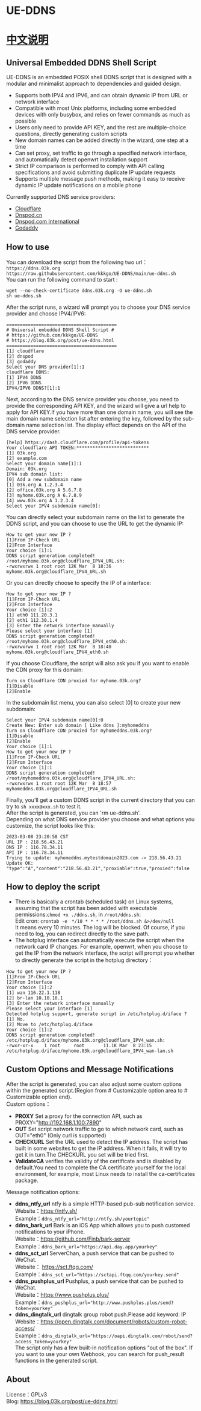 # UE-DDNS
# [中文说明 ](https://blog.03k.org/post/ue-ddns.html)
## Universal Embedded DDNS Shell Script  
UE-DDNS is an embedded POSIX shell DDNS script that is designed with a modular and minimalist approach to dependencies and guided design.
- Supports both IPV4 and IPV6, and can obtain dynamic IP from URL or network interface
- Compatible with most Unix platforms, including some embedded devices with only busybox, and relies on fewer commands as much as possible
- Users only need to provide API KEY, and the rest are multiple-choice questions, directly generating custom scripts
- New domain names can be added directly in the wizard, one step at a time
- Can set proxy, set traffic to go through a specified network interface, and automatically detect openwrt installation support
- Strict IP comparison is performed to comply with API calling specifications and avoid submitting duplicate IP update requests
- Supports multiple message push methods, making it easy to receive dynamic IP update notifications on a mobile phone

Currently supported DNS service providers:  
- [Cloudflare](https://www.cloudflare.com/)
- [Dnspod.cn](https://www.dnspod.cn/)
- [Dnspod.com International ](https://www.dnspod.com/)
- [Godaddy](https://www.godaddy.com/)  

##  How to use
You can download the script from the following two url：  
`https://ddns.03k.org`  
`https://raw.githubusercontent.com/kkkgo/UE-DDNS/main/ue-ddns.sh`   
You can run the following command to start :  
```shell
wget --no-check-certificate ddns.03k.org -O ue-ddns.sh
sh ue-ddns.sh
```  
After the script runs, a wizard will prompt you to choose your DNS service provider and choose IPV4/IPV6:  
```shell
=========================================
# Universal embedded DDNS Shell Script #
# https://github.com/kkkgo/UE-DDNS
# https://blog.03k.org/post/ue-ddns.html
=========================================
[1] cloudflare
[2] dnspod
[3] godaddy
Select your DNS provider[1]:1
cloudflare DDNS:
[1] IPV4 DDNS
[2] IPV6 DDNS
IPV4/IPV6 DDNS?[1]:1
```
Next, according to the DNS service provider you choose, you need to provide the corresponding API KEY, and the wizard will give a url help to apply for API KEY.If you have more than one domain name, you will see the main domain name selection list after entering the key, followed by the sub-domain name selection list. The display effect depends on the API of the DNS service provider.      
```shell
[help] https://dash.cloudflare.com/profile/api-tokens
Your cloudflare API TOKEN:***************************
[1] 03k.org
[2] example.com
Select your domain name[1]:1
Domain: 03k.org
IPV4 sub domain list:
[0] Add a new subdomain name
[1] 03k.org A 1.2.3.4
[2] office.03k.org A 5.6.7.8
[3] myhome.03k.org A 6.7.8.9
[4] www.03k.org A 1.2.3.4
Select your IPV4 subdomain name[0]:
```
You can directly select your subdomain name on the list to generate the DDNS script, and you can choose to use the URL to get the dynamic IP:  
```shell
How to get your new IP ?
[1]From IP-Check URL
[2]From Interface
Your choice [1]:1
DDNS script generation completed!
/root/myhome.03k.org@cloudflare_IPV4_URL.sh:
-rwxrwxrwx 1 root root 12K Mar  8 18:36 myhome.03k.org@cloudflare_IPV4_URL.sh
```
Or you can directly choose to specify the IP of a interface:    
```shell
How to get your new IP ?
[1]From IP-Check URL
[2]From Interface
Your choice [1]:2
[1] eth0 111.20.3.1
[2] eth1 112.30.1.4
[3] Enter the network interface manually
Please select your interface [1]
DDNS script generation completed!
/root/myhome.03k.org@cloudflare_IPV4_eth0.sh:
-rwxrwxrwx 1 root root 12K Mar  8 18:40 myhome.03k.org@cloudflare_IPV4_eth0.sh
```
If you choose Cloudflare, the script will also ask you if you want to enable the CDN proxy for this domain:   
```shell
Turn on Cloudflare CDN proxied for myhome.03k.org?
[1]Disable
[2]Enable
```
In the subdomain list menu, you can also select [0] to create your new subdomain:   
```shell
Select your IPV4 subdomain name[0]:0
Create New: Enter sub domain [ Like ddns ]:myhomeddns
Turn on Cloudflare CDN proxied for myhomeddns.03k.org?
[1]Disable
[2]Enable
Your choice [1]:1
How to get your new IP ?
[1]From IP-Check URL
[2]From Interface
Your choice [1]:1
DDNS script generation completed!
/root/myhomeddns.03k.org@cloudflare_IPV4_URL.sh:
-rwxrwxrwx 1 root root 12K Mar  8 18:57 myhomeddns.03k.org@cloudflare_IPV4_URL.sh
```  
Finally, you'll get a custom DDNS script in the current directory that you can try to `sh xxxx@xxx.sh` to test it.    
After the script is generated, you can 'rm ue-ddns.sh'.    
Depending on what DNS service provider you choose and what options you customize, the script looks like this:    
```shell
2023-03-08 23:20:58 CST
URL IP : 218.56.43.21
DNS IP : 116.78.34.11
API IP : 116.78.34.11
Trying to update: myhomeddns.mytestdomain2023.com -> 218.56.43.21
Update OK: "type":"A","content":"218.56.43.21","proxiable":true,"proxied":false
```
## How to deploy the script
- There is basically a crontab (scheduled task) on Linux systems, assuming that the script has been added with executable permissions:`chmod +x ./ddns.sh`, in `/root/ddns.sh`:   
Edit cron: `crontab -e`   
 `*/10 * * * * /root/ddns.sh &>/dev/null`    
It means every 10 minutes. The log will be blocked. Of course, if you need to log, you can redirect directly to the save path.    
- The hotplug interface can automatically execute the script when the network card IP changes. For example, openwrt, when you choose to get the IP from the network interface, the script will prompt you whether to directly generate the script in the hotplug directory：   
```shell
How to get your new IP ?
[1]From IP-Check URL
[2]From Interface
Your choice [1]:2
[1] wan 116.22.1.118
[2] br-lan 10.10.10.1
[3] Enter the network interface manually
Please select your interface [1]
Detected hotplug support, generate script in /etc/hotplug.d/iface ?
[1] No.
[2] Move to /etc/hotplug.d/iface
Your choice [1]:2
DDNS script generation completed!
/etc/hotplug.d/iface/myhome.03k.org@cloudflare_IPV4_wan.sh:
-rwxr-xr-x    1 root     root       11.1K Mar  8 23:15 /etc/hotplug.d/iface/myhome.03k.org@cloudflare_IPV4_wan-lan.sh
```

## Custom Options and Message Notifications
After the script is generated, you can also adjust some custom options within the generated script.(Region from # Customizable option area to # Customizable option end).  
Custom options：  
- **PROXY** Set a proxy for the connection API, such as PROXY="http://192.168.1.100:7890"
- **OUT** Set script network traffic to go to which network card, such as OUT="eth0" (Only curl is supported)  
- **CHECKURL** Set the URL used to detect the IP address. The script has built in some websites to get the IP address. When it fails, it will try to get it in turn.The CHECKURL you set will be tried first.    
- **ValidateCA** verifies the validity of the certificate and is disabled by default.You need to complete the CA certificate yourself for the local environment, for example, most Linux needs to install the ca-certificates package.  
  
Message notification options:    
- **ddns_ntfy_url** ntfy is a simple HTTP-based pub-sub notification service.    
Website：https://ntfy.sh/  
Example：`ddns_ntfy_url="http://ntfy.sh/yourtopic"`  
- **ddns_bark_url** Bark is an iOS App which allows you to push customed notifications to your iPhone.    
Website：https://github.com/Finb/bark-server  
Example：`ddns_bark_url="https://api.day.app/yourkey"`  
 - **ddns_sct_url** ServerChan, a push service that can be pushed to WeChat.  
Website： https://sct.ftqq.com/   
Example：`ddns_sct_url="https://sctapi.ftqq.com/yourkey.send"`    
- **ddns_pushplus_url** Pushplus, a push service that can be pushed to WeChat.   
Website：https://www.pushplus.plus/    
Example：`ddns_pushplus_url="http://www.pushplus.plus/send?token=yourkey"`     
- **ddns_dingtalk_url** dingtalk group robot push.Please add keyword: IP     
Website：https://open.dingtalk.com/document/robots/custom-robot-access/      
Example：`ddns_dingtalk_url="https://oapi.dingtalk.com/robot/send?access_token=yourkey"`     
The script only has a few built-in notification options "out of the box". If you want to use your own Webhook, you can search for push_result functions in the generated script.     

## About
License：GPLv3   
Blog: [https://blog.03k.org/post/ue-ddns.html ](https://blog.03k.org/post/ue-ddns.html)   




